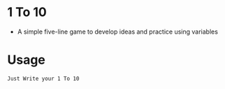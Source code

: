 # 1 To 10

- A simple five-line game to develop ideas and practice using variables

# Usage
`Just Write your 1 To 10`
